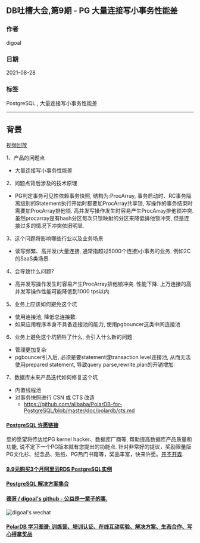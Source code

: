## DB吐槽大会,第9期 - PG 大量连接写小事务性能差   
       
### 作者                      
digoal    
      
### 日期    
2021-08-28    
       
### 标签         
PostgreSQL , 大量连接写小事务性能差  
     
----    
     
## 背景                  
[视频回放](https://www.bilibili.com/video/BV1ab4y1m7yc/)      
    
1、产品的问题点          
- 大量连接写小事务性能差  
          
2、问题点背后涉及的技术原理    
- PG判定事务可见性依赖事务快照, 结构为:ProcArray, 事务启动时、RC事务隔离级别的Statement执行开始时都要加ProcArray共享锁, 写操作的事务结束时需要加ProcArray排他锁. 高并发写操作发生时容易产生ProcArray排他锁冲突. 虽然procarray是有hash分区每次只锁映射的分区来降低排他锁冲突, 但是连接过多的情况下冲突依旧明显.   
          
3、这个问题将影响哪些行业以及业务场景        
- 读写频繁、高并发(大量连接, 通常指超过5000个连接)小事务的业务. 例如2C的SaaS类场景.    
         
4、会导致什么问题?        
- 高并发写操作发生时容易产生ProcArray排他锁冲突. 性能下降. 上万连接的高并发写操作性能可能降低到1000 tps以内.    
    
5、业务上应该如何避免这个坑       
- 使用连接池, 降低总连接数.  
- 如果应用程序本身不具备连接池的能力, 使用pgbouncer这类中间连接池  
              
6、业务上避免这个坑牺牲了什么, 会引入什么新的问题        
- 管理更加复杂   
- pgbouncer引入后, 必须是要statement或transaction level连接池, 从而无法使用prepared statement, 导致query parse,rewrite,plan的开销增加.     
                
7、数据库未来产品迭代如何修复这个坑        
- 内置线程池   
- 对事务快照进行 CSN 或 CTS 改造  
    - https://github.com/alibaba/PolarDB-for-PostgreSQL/blob/master/doc/polardb/cts.md  
    
  
#### [PostgreSQL 许愿链接](https://github.com/digoal/blog/issues/76 "269ac3d1c492e938c0191101c7238216")
您的愿望将传达给PG kernel hacker、数据库厂商等, 帮助提高数据库产品质量和功能, 说不定下一个PG版本就有您提出的功能点. 针对非常好的提议，奖励限量版PG文化衫、纪念品、贴纸、PG热门书籍等，奖品丰富，快来许愿。[开不开森](https://github.com/digoal/blog/issues/76 "269ac3d1c492e938c0191101c7238216").  
  
  
#### [9.9元购买3个月阿里云RDS PostgreSQL实例](https://www.aliyun.com/database/postgresqlactivity "57258f76c37864c6e6d23383d05714ea")
  
  
#### [PostgreSQL 解决方案集合](https://yq.aliyun.com/topic/118 "40cff096e9ed7122c512b35d8561d9c8")
  
  
#### [德哥 / digoal's github - 公益是一辈子的事.](https://github.com/digoal/blog/blob/master/README.md "22709685feb7cab07d30f30387f0a9ae")
  
  
![digoal's wechat](../pic/digoal_weixin.jpg "f7ad92eeba24523fd47a6e1a0e691b59")
  
  
#### [PolarDB 学习图谱: 训练营、培训认证、在线互动实验、解决方案、生态合作、写心得拿奖品](https://www.aliyun.com/database/openpolardb/activity "8642f60e04ed0c814bf9cb9677976bd4")
  
